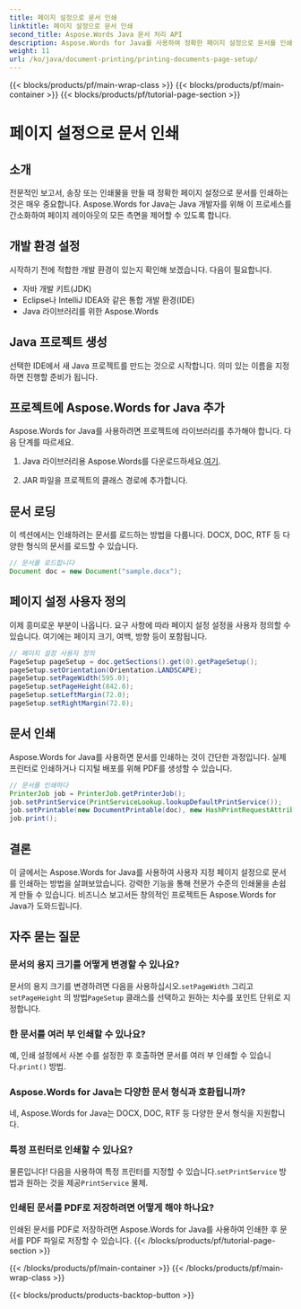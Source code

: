 ```yaml
---
title: 페이지 설정으로 문서 인쇄
linktitle: 페이지 설정으로 문서 인쇄
second_title: Aspose.Words Java 문서 처리 API
description: Aspose.Words for Java를 사용하여 정확한 페이지 설정으로 문서를 인쇄하는 방법을 알아보세요. 레이아웃, 용지 크기 등을 사용자 정의하세요.
weight: 11
url: /ko/java/document-printing/printing-documents-page-setup/
---
```


{{< blocks/products/pf/main-wrap-class >}}
{{< blocks/products/pf/main-container >}}
{{< blocks/products/pf/tutorial-page-section >}}

# 페이지 설정으로 문서 인쇄


## 소개

전문적인 보고서, 송장 또는 인쇄물을 만들 때 정확한 페이지 설정으로 문서를 인쇄하는 것은 매우 중요합니다. Aspose.Words for Java는 Java 개발자를 위해 이 프로세스를 간소화하여 페이지 레이아웃의 모든 측면을 제어할 수 있도록 합니다.

## 개발 환경 설정

시작하기 전에 적합한 개발 환경이 있는지 확인해 보겠습니다. 다음이 필요합니다.

- 자바 개발 키트(JDK)
- Eclipse나 IntelliJ IDEA와 같은 통합 개발 환경(IDE)
- Java 라이브러리를 위한 Aspose.Words

## Java 프로젝트 생성

선택한 IDE에서 새 Java 프로젝트를 만드는 것으로 시작합니다. 의미 있는 이름을 지정하면 진행할 준비가 됩니다.

## 프로젝트에 Aspose.Words for Java 추가

Aspose.Words for Java를 사용하려면 프로젝트에 라이브러리를 추가해야 합니다. 다음 단계를 따르세요.

1.  Java 라이브러리용 Aspose.Words를 다운로드하세요.[여기](https://releases.aspose.com/words/java/).

2. JAR 파일을 프로젝트의 클래스 경로에 추가합니다.

## 문서 로딩

이 섹션에서는 인쇄하려는 문서를 로드하는 방법을 다룹니다. DOCX, DOC, RTF 등 다양한 형식의 문서를 로드할 수 있습니다.

```java
// 문서를 로드합니다
Document doc = new Document("sample.docx");
```

## 페이지 설정 사용자 정의

이제 흥미로운 부분이 나옵니다. 요구 사항에 따라 페이지 설정 설정을 사용자 정의할 수 있습니다. 여기에는 페이지 크기, 여백, 방향 등이 포함됩니다.

```java
// 페이지 설정 사용자 정의
PageSetup pageSetup = doc.getSections().get(0).getPageSetup();
pageSetup.setOrientation(Orientation.LANDSCAPE);
pageSetup.setPageWidth(595.0);
pageSetup.setPageHeight(842.0);
pageSetup.setLeftMargin(72.0);
pageSetup.setRightMargin(72.0);
```

## 문서 인쇄

Aspose.Words for Java를 사용하면 문서를 인쇄하는 것이 간단한 과정입니다. 실제 프린터로 인쇄하거나 디지털 배포를 위해 PDF를 생성할 수 있습니다.

```java
// 문서를 인쇄하다
PrinterJob job = PrinterJob.getPrinterJob();
job.setPrintService(PrintServiceLookup.lookupDefaultPrintService());
job.setPrintable(new DocumentPrintable(doc), new HashPrintRequestAttributeSet());
job.print();
```

## 결론

이 글에서는 Aspose.Words for Java를 사용하여 사용자 지정 페이지 설정으로 문서를 인쇄하는 방법을 살펴보았습니다. 강력한 기능을 통해 전문가 수준의 인쇄물을 손쉽게 만들 수 있습니다. 비즈니스 보고서든 창의적인 프로젝트든 Aspose.Words for Java가 도와드립니다.

## 자주 묻는 질문

### 문서의 용지 크기를 어떻게 변경할 수 있나요?

 문서의 용지 크기를 변경하려면 다음을 사용하십시오.`setPageWidth` 그리고`setPageHeight` 의 방법`PageSetup` 클래스를 선택하고 원하는 치수를 포인트 단위로 지정합니다.

### 한 문서를 여러 부 인쇄할 수 있나요?

 예, 인쇄 설정에서 사본 수를 설정한 후 호출하면 문서를 여러 부 인쇄할 수 있습니다.`print()` 방법.

### Aspose.Words for Java는 다양한 문서 형식과 호환됩니까?

네, Aspose.Words for Java는 DOCX, DOC, RTF 등 다양한 문서 형식을 지원합니다.

### 특정 프린터로 인쇄할 수 있나요?

 물론입니다! 다음을 사용하여 특정 프린터를 지정할 수 있습니다.`setPrintService` 방법과 원하는 것을 제공`PrintService` 물체.

### 인쇄된 문서를 PDF로 저장하려면 어떻게 해야 하나요?

인쇄된 문서를 PDF로 저장하려면 Aspose.Words for Java를 사용하여 인쇄한 후 문서를 PDF 파일로 저장할 수 있습니다.
{{< /blocks/products/pf/tutorial-page-section >}}

{{< /blocks/products/pf/main-container >}}
{{< /blocks/products/pf/main-wrap-class >}}

{{< blocks/products/products-backtop-button >}}
